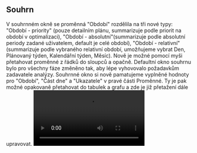 ﻿---
categories: [fenix]
layout: fenix
---
## Souhrn
V souhrnném okně se proměnná "Období" rozdělila na tři nové typy: "Období - priority" (pouze detailním plánu, summarizuje podle priorit na období v optimalizaci), 
"Období - absolutní"(summarizuje podle absolutní periody zadané uživatelem, default je celé období), 
"Období - relativní" (summarizuje podle vybraného relativní období, umožňujeme vybrat Den, Plánovaný týden, Kalendářní týden, Měsíc). 
Nově je možné pomocí myši přetahovat proměnné z řádků do sloupců a opačně. 
Defaultní okno souhrnu bylo pro všechny fáze změněno tak, aby lépe vyhovovalo požadavkům zadavatele analýzy.
Souhrnné okno si nově pamatujeme vyplněné hodnoty pro "Období", "Část dne" a "Ukazatele" v pravé části Proměnné. 
Ty je pak možné opakovaně přetahovat do tabulek a grafu a zde je již přetažení dále upravovat.
<video src="{{site.url}}/data/summary.mp4" type="video/mp4" controls></video>
